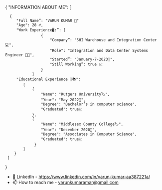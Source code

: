{
    "INFORMATION ABOUT ME": 
    [
    
      {    
         "Full Name”: "VARUN KUMAR 👋"
         "Age": 28 ♂️,
         "Work Experience🖥️:”: [
                    {
                        "Company”: "SHI Warehouse and Integration Center 💻",
                        "Role": "Integration and Data Center Systems Engineer 💸💼",
                        "Started”: "January-7-2023📅",
                        "Still Working”: true 💹
                    }   
                ]
         "Educational Experience 📜📚": 
            [
                {
                    "Name": "Rutgers University🏷️",
                    "Year": "May 2022📅",
                    "Degree": "Bachelor’s in computer science",
                    "Graduated": true💹
                },
                {
                    "Name": "Middlesex County College🏷️",
                    "Year": "December 2020📅",
                    "Degree": "Associates in Computer Science",
                    "Graduated": true💹
                 }
            ]
        }
     ]
  }

- 👀 LinkedIn - https://www.linkedin.com/in/varun-kumar-aa387221a/
- 📫 How to reach me - varunkumaramar@gmail.com
